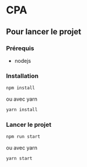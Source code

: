 # CPA

## Pour lancer le projet

### Prérequis

- nodejs

### Installation

```bash
npm install
```

ou avec yarn

```bash
yarn install
```

### Lancer le projet

```bash
npm run start
```

ou avec yarn

```bash
yarn start
```